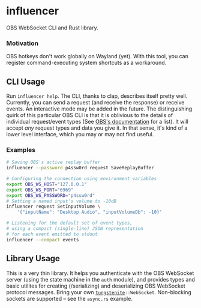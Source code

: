 # influencer

OBS WebSocket CLI and Rust library.

### Motivation

OBS hotkeys don't work globally on Wayland (yet). With this tool, you can register command-executing system shortcuts as a workaround.

## CLI Usage

Run `influencer help`. The CLI, thanks to clap, describes itself pretty well. Currently, you can send a request (and receive the response) or receive events. An interactive mode may be added in the future. The distinguishing quirk of this particular OBS CLI is that it is oblivious to the details of individual request/event types (See [OBS's documentation](https://github.com/obsproject/obs-websocket/blob/master/docs/generated/protocol.md) for a list). It will accept _any_ request types and data you give it. In that sense, it's kind of a lower level interface, which you may or may not find useful.

### Examples
```sh
# Saving OBS's active replay buffer
influencer --password p4ssw0rd request SaveReplayBuffer
```

```sh
# Configuring the connection using environment variables
export OBS_WS_HOST="127.0.0.1"
export OBS_WS_PORT="6969"
export OBS_WS_PASSWORD="p4ssw0rd"
# Setting a named input's volume to -10dB
influencer request SetInputVolume \
    '{"inputName": "Desktop Audio", "inputVolumeDb": -10}'
```

```sh
# Listening for the default set of event types,
# using a compact (single-line) JSON representation
# for each event emitted to stdout
influencer --compact events
```

## Library Usage

This is a very thin library. It helps you authenticate with the OBS WebSocket server (using the state machine in the `auth` module), and provides types and basic utilites for creating (/serializing) and deserializing OBS WebSocket protocol messages. Bring your own [`tungstenite`](https://crates.io/crates/tungstenite)`::WebSocket`. Non-blocking sockets are supported – see the `async.rs` example.
